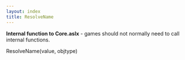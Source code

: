 ```yaml
---
layout: index
title: ResolveName
---
```


<b>Internal function to Core.aslx</b> - games should not normally need to call internal functions.

ResolveName(value, objtype)
